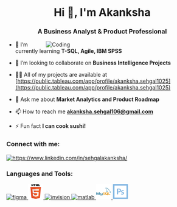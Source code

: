 <h1 align="center">Hi 👋, I'm Akanksha</h1>
<h3 align="center">A Business Analyst & Product Professional</h3>
<img align="right" alt="Coding" width="400" src="[https://cdn.dribbble.com/users/116207...](https://www.google.com/url?sa=i&url=https%3A%2F%2Fwww.evvosoft.com%2Fbusiness-intelligence&psig=AOvVaw0he4HzVPHUnfmCZ-oMcPL8&ust=1694997751658000&source=images&cd=vfe&opi=89978449&ved=0CA8QjRxqFwoTCOjkyuu0sIEDFQAAAAAdAAAAABAJ)">


- 🌱 I’m currently learning **T-SQL, Agile, IBM SPSS**

- 👯 I’m looking to collaborate on **Business Intelligence Projects**

- 👨‍💻 All of my projects are available at [https://public.tableau.com/app/profile/akanksha.sehgal1025](https://public.tableau.com/app/profile/akanksha.sehgal1025)

- 💬 Ask me about **Market Analytics and Product Roadmap**

- 📫 How to reach me **akanksha.sehgal106@gmail.com**

- ⚡ Fun fact **I can cook sushi!**

<h3 align="left">Connect with me:</h3>
<p align="left">
<a href="https://linkedin.com/in/https://www.linkedin.com/in/sehgalakanksha/" target="blank"><img align="center" src="https://raw.githubusercontent.com/rahuldkjain/github-profile-readme-generator/master/src/images/icons/Social/linked-in-alt.svg" alt="https://www.linkedin.com/in/sehgalakanksha/" height="30" width="40" /></a>
</p>

<h3 align="left">Languages and Tools:</h3>
<p align="left"> <a href="https://www.figma.com/" target="_blank" rel="noreferrer"> <img src="https://www.vectorlogo.zone/logos/figma/figma-icon.svg" alt="figma" width="40" height="40"/> </a> <a href="https://www.w3.org/html/" target="_blank" rel="noreferrer"> <img src="https://raw.githubusercontent.com/devicons/devicon/master/icons/html5/html5-original-wordmark.svg" alt="html5" width="40" height="40"/> </a> <a href="https://www.invisionapp.com/" target="_blank" rel="noreferrer"> <img src="https://www.vectorlogo.zone/logos/invisionapp/invisionapp-icon.svg" alt="invision" width="40" height="40"/> </a> <a href="https://www.mathworks.com/" target="_blank" rel="noreferrer"> <img src="https://upload.wikimedia.org/wikipedia/commons/2/21/Matlab_Logo.png" alt="matlab" width="40" height="40"/> </a> <a href="https://www.mysql.com/" target="_blank" rel="noreferrer"> <img src="https://raw.githubusercontent.com/devicons/devicon/master/icons/mysql/mysql-original-wordmark.svg" alt="mysql" width="40" height="40"/> </a> <a href="https://www.photoshop.com/en" target="_blank" rel="noreferrer"> <img src="https://raw.githubusercontent.com/devicons/devicon/master/icons/photoshop/photoshop-line.svg" alt="photoshop" width="40" height="40"/> </a> </p>
